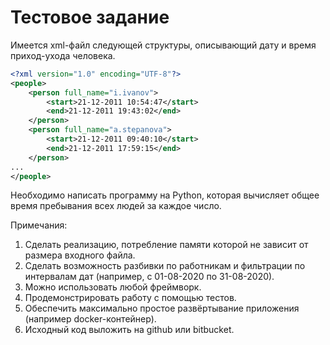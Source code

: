 # Тестовое задание

Имеется xml-файл следующей структуры, описывающий дату и время приход-ухода человека.

```xml
<?xml version="1.0" encoding="UTF-8"?>
<people>
    <person full_name="i.ivanov">
        <start>21-12-2011 10:54:47</start>
        <end>21-12-2011 19:43:02</end>
    </person>
    <person full_name="a.stepanova">
        <start>21-12-2011 09:40:10</start>
        <end>21-12-2011 17:59:15</end>
    </person>
...
</people>
```

Необходимо написать программу на Python, которая вычисляет общее время пребывания всех людей за каждое число.

Примечания:
1. Сделать реализацию, потребление памяти которой не зависит от размера входного файла.
2. Сделать возможность разбивки по работникам и фильтрации по интервалам дат (например, с 01-08-2020 по 31-08-2020).
3. Можно использовать любой фреймворк.
4. Продемонстрировать работу с помощью тестов.
5. Обеспечить максимально простое развёртывание приложения (например docker-контейнер).
6. Исходный код выложить на github или bitbucket.

